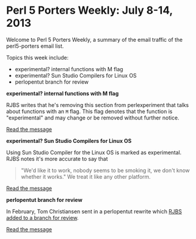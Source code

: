 Perl 5 Porters Weekly: July 8-14, 2013
======================================

Welcome to Perl 5 Porters Weekly, a summary of the email traffic of the
perl5-porters email list.

Topics this week include:

* experimental? internal functions with M flag
* experimental? Sun Studio Compilers for Linux OS
* perlopentut branch for review

**experimental? internal functions with M flag**

RJBS writes that he's removing this section from perlexperiment that
talks about functions with an `M` flag. This flag denotes that the 
function is "experimental" and may change or be removed without 
further notice.

[Read the message][1]

**experimental? Sun Studio Compilers for Linux OS**

Using Sun Studio Compiler for the Linux OS is marked as experimental.
RJBS notes it's more accurate to say that

> "We'd like it to work, nobody seems to be smoking it, we  don't 
> know whether it works."  We treat it like any other platform.

[Read the message][2]

**perlopentut branch for review**

In February, Tom Christiansen sent in a perlopentut rewrite which
[RJBS added to a branch for review][3]. 

[Read the message][4]

[1]: http://www.nntp.perl.org/group/perl.perl5.porters/2013/07/msg204381.html
[2]: http://www.nntp.perl.org/group/perl.perl5.porters/2013/07/msg204375.html
[3]: http://www.nntp.perl.org/group/perl.perl5.porters/2013/07/msg204572.html
[4]: http://www.nntp.perl.org/group/perl.perl5.porters/2013/07/msg204494.html
